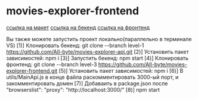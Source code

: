 # movies-explorer-frontend

[ссылка на макет](https://disk.yandex.ru/d/A3NTtq53ucUboQ)
[ссылка на бекенд](https://api.aii.nomoredomains.work)
[ссылка на фронтенд](https://aii.nomoredomains.work/)



 Вы также можете запустить проект локально(параллельно в терминале VS)
    [1)]  Клонировать бекенд: git clone --branch level-1 https://github.com/AII-byte/movies-explorer-api.git
    [2)]  Установить пакет зависимостей: npm  i
    [3)]  Запустить бекенд: npm start
    [4)]  Клонировать фронтенд: git clone --branch level-3 https://github.com/AII-byte/movies-explorer-frontend.git
    [5)]  Установить пакет зависимостей: npm  i
    [6)]  В utils/MainApi.js в конце файла раскомментировать 3000-ый порт, и закомментировать домен
    [7)] Добаваить в package.json после "browserslist":   "proxy": "http://localhost:3000/"
    [8)]  npm start
